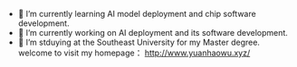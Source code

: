
<!--
**paradoxWu/paradoxWu** is a ✨ _special_ ✨ repository because its `README.md` (this file) appears on your GitHub profile.

Here are some ideas to get you started:


- 👯 I’m looking to collaborate on ...

- 💬 Ask me about ...
- 😄 Pronouns: ...
- ⚡ Fun fact: ...
- 📫 How to reach me: yuanhaowu@foxmail.com
-->

- 🌱 I’m currently learning AI model deployment and chip software development.
- 🔭 I’m currently working on AI deployment and its software development.
- 🤔 I’m stduying at the Southeast University for my Master degree.
welcome to visit my homepage： http://www.yuanhaowu.xyz/

